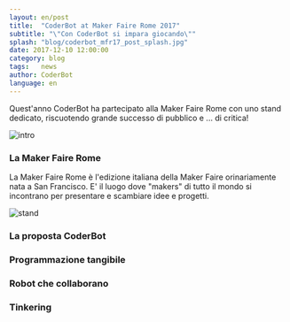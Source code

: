 ```yaml
---
layout: en/post
title:  "CoderBot at Maker Faire Rome 2017"
subtitle: "\"Con CoderBot si impara giocando\""
splash: "blog/coderbot_mfr17_post_splash.jpg"
date: 2017-12-10 12:00:00
category: blog
tags:   news
author: CoderBot
language: en
---
```

Quest'anno CoderBot ha partecipato alla Maker Faire Rome con uno stand dedicato, riscuotendo grande successo di pubblico e ... di critica!

![intro]({{site.baseurl}}/img/blog/coderbot_mfr17_post_splash.jpg)

### La Maker Faire Rome
La Maker Faire Rome è l'edizione italiana della Maker Faire orinariamente nata a San Francisco. E' il luogo dove "makers" di tutto il mondo si incontrano per presentare e scambiare idee e progetti.

![stand]({{site.baseurl}}/img/blog/coderbot_mfr17_stand.jpg)

### La proposta CoderBot

### Programmazione tangibile

### Robot che collaborano

### Tinkering
